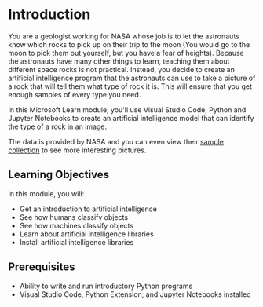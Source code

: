 # Introduction

You are a geologist working for NASA whose job is to let the astronauts know which rocks to pick up on their trip to the moon (You would go to the moon to pick them out yourself, but you have a fear of heights). Because the astronauts have many other things to learn, teaching them about different space rocks is not practical. Instead, you decide to create an artificial intelligence program that the astronauts can use to take a picture of a rock that will tell them what type of rock it is. This will ensure that you get enough samples of every type you need.

In this Microsoft Learn module, you'll use Visual Studio Code, Python and Jupyter Notebooks to create an artificial intelligence model that can identify the type of a rock in an image.

The data is provided by NASA and you can even view their [sample collection](https://curator.jsc.nasa.gov/lunar/samplecatalog/index.cfm) to see more interesting pictures.

## Learning Objectives

In this module, you will:

- Get an introduction to artificial intelligence
- See how humans classify objects
- See how machines classify objects
- Learn about artificial intelligence libraries
- Install artificial intelligence libraries

## Prerequisites

- Ability to write and run introductory Python programs
- Visual Studio Code, Python Extension, and Jupyter Notebooks installed
